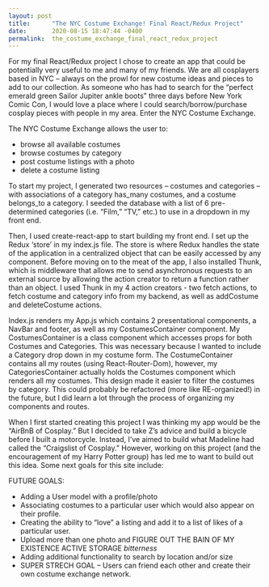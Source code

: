```yaml
---
layout: post
title:      "The NYC Costume Exchange! Final React/Redux Project"
date:       2020-08-15 18:47:44 -0400
permalink:  the_costume_exchange_final_react_redux_project
---
```



For my final React/Redux project I chose to create an app that could be potentially very useful to me and many of my friends. We are all cosplayers based in NYC – always on the prowl for new costume ideas and pieces to add to our collection. As someone who has had to search for the “perfect emerald green Sailor Jupiter ankle boots” three days before New York Comic Con, I would love a place where I could search/borrow/purchase cosplay pieces with people in my area. Enter the NYC Costume Exchange. 

 The NYC Costume Exchange allows the user to:
* browse all available costumes
* browse costumes by category
* post costume listings with a photo 
* delete a costume listing

To start my project, I generated two resources – costumes and categories – with associations of a category has_many costumes, and a costume belongs_to a category. I seeded the database with a list of 6 pre-determined categories (i.e. “Film,” “TV,” etc.) to use in a dropdown in my front end. 

Then, I used create-react-app to start building my front end. I set up the Redux ‘store’ in my index.js file. The store is where Redux handles the state of the application in a centralized object that can be easily accessed by any component. Before moving on to the meat of the app, I also installed Thunk, which is middleware that allows me to send asynchronous requests to an external source by allowing the action creator to return a function rather than an object. I used Thunk in my 4 action creators - two fetch actions, to fetch costume and category info from my backend, as well as addCostume and deleteCostume actions. 

Index.js renders my App.js which contains 2 presentational components, a NavBar and footer, as well as my CostumesContainer component. My CostumesContainer is a class component which accesses props for both Costumes and Categories. This was necessary because I wanted to include a Category drop down in my costume form. The CostumeContainer contains all my routes (using React-Router-Dom), however, my CategoriesContainer actually holds the Costumes component which renders all my costumes. This design made it easier to filter the costumes by category. This could probably be refactored (more like RE-organized!) in the future, but I did learn a lot through the process of organizing my components and routes. 

When I first started creating this project I was thinking my app would be the “AirBnB of Cosplay.” But I decided to take Z’s advice and build a bicycle before I built a motorcycle. Instead, I’ve aimed to build what Madeline had called the “Craigslist of Cosplay.” However, working on this project (and the encouragement of my Harry Potter group) has led me to want to build out this idea. Some next goals for this site include: 

FUTURE GOALS: 
* Adding a User model with a profile/photo
* Associating costumes to a particular user which would also appear on their profile.
* Creating the ability to “love” a listing and add it to a list of likes of a particular user.
* Upload more than one photo and FIGURE OUT THE BAIN OF MY EXISTENCE ACTIVE STORAGE *bitterness*
* Adding additional functionality to search by location and/or size
* SUPER STRECH GOAL – Users can friend each other and create their own costume exchange network.

